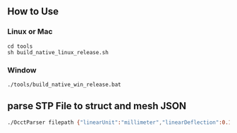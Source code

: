 
## How to Use

### Linux or Mac

```shell
cd tools
sh build_native_linux_release.sh
```

### Window

```shell
./tools/build_native_win_release.bat
```

## parse STP File to struct and mesh JSON
```sh
./OcctParser filepath {"linearUnit":"millimeter","linearDeflection":0.1,"angularDeflection":0.05}
```